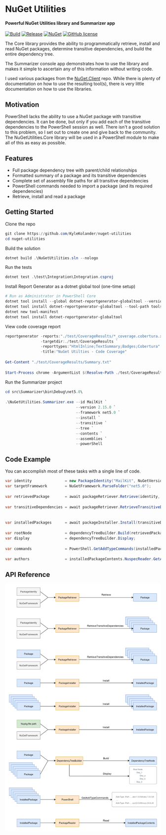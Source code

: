 # NuGet Utilities

#### Powerful NuGet Utilities library and Summarizer app

[![Build](https://github.com/KyleKolander/nuget-utilities/actions/workflows/ci.yml/badge.svg)](https://github.com/KyleKolander/nuget-utilities/actions/workflows/ci.yml)
[![Release](https://github.com/KyleKolander/nuget-utilities/actions/workflows/release.yml/badge.svg)](https://github.com/KyleKolander/nuget-utilities/actions/workflows/release.yml)
[![NuGet](https://img.shields.io/nuget/v/NuGetUtilities.Core.svg)](https://www.nuget.org/packages/NuGetUtilities.Core/)
[![GitHub license](https://img.shields.io/badge/license-MIT%20-blue.svg)](LICENSE)

The Core library provides the ability to programmatically retrieve, install and read NuGet packages, determine transitive dependencies, and build the entire dependency tree.

The Summarizer console app demonstrates how to use the library and makes it simple to ascertain any of this information without writing code.

I used various packages from the [NuGet.Client](https://github.com/NuGet/NuGet.Client) repo.  While there is plenty of documentation on how to use the resulting tool(s), there is very little documentation on how to use the libraries.

## Motivation

PowerShell lacks the ability to use a NuGet package with transitive dependencies.  It can be done, but only if you add each of the transitive dependencies to the PowerShell session as well.  There isn't a good solution to this problem, so I set out to create one and give back to the community.  The NuGetUtilities.Core library will be used in a PowerShell module to make all of this as easy as possible.

## Features

- Full package dependency tree with parent/child relationships
- Formatted summary of a package and its transitive dependencies
- Complete set of assembly file paths for all transitive dependencies
- PowerShell commands needed to import a package (and its required dependencies)
- Retrieve, install and read a package

## Getting Started

Clone the repo

```powershell
git clone https://github.com/KyleKolander/nuget-utilities
cd nuget-utilities
```

Build the solution

```powershell
dotnet build .\NuGetUtilities.sln --nologo
```

Run the tests

```powershell
dotnet test .\test\Integration\Integration.csproj
```

Install Report Generator as a dotnet global tool (one-time setup)

```powershell
# Run as Administrator in PowerShell Core
dotnet tool install --global dotnet-reportgenerator-globaltool --version 4.8.9 
dotnet tool install dotnet-reportgenerator-globaltool --tool-path tools 
dotnet new tool-manifest 
dotnet tool install dotnet-reportgenerator-globaltool
```

View code coverage report

```powershell
reportgenerator -reports:"./test/CoverageResults/*_coverage.cobertura.xml" `
                -targetdir:./test/CoverageResults `
                -reporttypes:"HtmlInline;TextSummary;Badges;Cobertura" `
                -title:"NuGet Utilties - Code Coverage"

Get-Content "./test/CoverageResults/Summary.txt"

Start-Process chrome -ArgumentList $(Resolve-Path ./test/CoverageResults/index.html)
```

Run the Summarizer project

```powershell
cd src\Summarizer\bin\Debug\net5.0\

.\NuGetUtilities.Summarizer.exe --id MailKit `
                                --version 2.15.0 `
                                --framework net5.0 `
                                --install `
                                --transitive `
                                --tree `
                                --contents `
                                --assemblies `
                                --powerShell
```

## Code Example

You can accomplish most of these tasks with a single line of code.

```csharp
var identity               = new PackageIdentity("MailKit", NuGetVersion.Parse("2.15.0"));
var targetFramework        = NuGetFramework.ParseFolder("net5.0");

var retrievedPackage       = await packageRetriever.Retrieve(identity, targetFramework);

var transitiveDependencies = await packageRetriever.RetrieveTransitiveDependencies(retrievedPackage
                                                                                 , targetFramework);

var installedPackages      = await packageInstaller.Install(transitiveDependencies);

var rootNode               = dependencyTreeBuilder.Build(retrievedPackage, transitiveDependencies);
var display                = dependencyTreeBuilder.Display;

var commands               = PowerShell.GetAddTypeCommands(installedPackages);

var authors                = installedPackageContents.NuspecReader.GetAuthors();
```

## API Reference

![Flow Diagrams](diagrams/Flow.png?raw=true)
